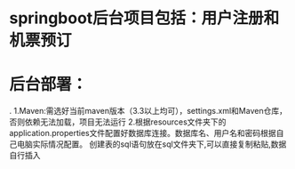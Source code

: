 # springboot后台项目包括：用户注册和机票预订
# 后台部署：
. 1.Maven:需选好当前maven版本（3.3以上均可），settings.xml和Maven仓库，否则依赖无法加载，项目无法运行
  2.根据resources文件夹下的application.properties文件配置好数据库连接。数据库名、用户名和密码根据自己电脑实际情况配置。
  创建表的sql语句放在sql文件夹下,可以直接复制粘贴,数据自行插入
